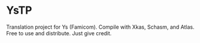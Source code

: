 # YsTP
Translation project for Ys (Famicom).
Compile with Xkas, Schasm, and Atlas.
Free to use and distribute. Just give credit.
